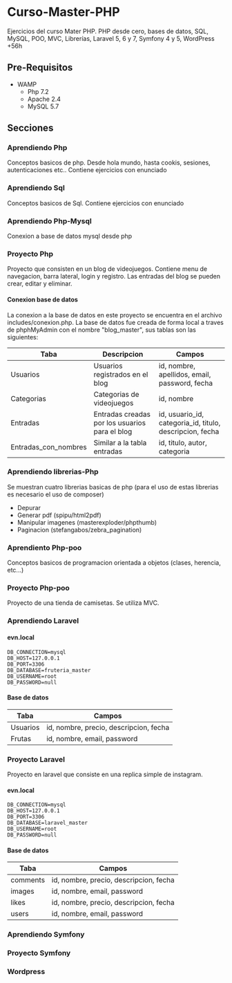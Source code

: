 # Curso-Master-PHP
Ejercicios del curso Mater PHP. 
PHP desde cero, bases de datos, SQL, MySQL, POO, MVC, Librerías, Laravel 5, 6 y 7, Symfony 4 y 5, WordPress +56h

## Pre-Requisitos 

* WAMP
  - Php 7.2
  - Apache 2.4
  - MySQL 5.7

## Secciones 

### Aprendiendo Php
Conceptos basicos de php. Desde hola mundo, hasta cookis, sesiones, autenticaciones etc.. Contiene ejercicios con enunciado

### Aprendiendo Sql
Conceptos basicos de Sql. Contiene ejercicios con enunciado

### Aprendiendo Php-Mysql
Conexion a base de datos mysql desde php

### Proyecto Php
Proyecto que consisten en un blog de videojuegos. Contiene menu de navegacion, barra lateral, login y registro. Las entradas del blog se pueden crear, editar y eliminar.

#### Conexion base de datos
La conexion a la base de datos en este proyecto se encuentra en el archivo includes/conexion.php. La base de datos fue creada de forma local a traves de phphMyAdmin con el nombre "blog_master", sus tablas son las siguientes:

| Taba | Descripcion | Campos |
| ------------- | ------------- |------------- |
| Usuarios  | Usuarios registrados en el blog  | id, nombre, apellidos, email, password, fecha   |
| Categorias  | Categorias de videojuegos  | id, nombre  |
| Entradas  | Entradas creadas por los usuarios para el blog  | id, usuario_id, categoria_id, titulo, descripcion, fecha  |
| Entradas_con_nombres  | Similar a la tabla entradas | id, titulo, autor, categoria  |

### Aprendiendo librerias-Php
Se muestran cuatro librerias basicas de php (para el uso de estas librerias es necesario el uso de composer)

* Depurar
* Generar pdf (spipu/html2pdf)
* Manipular imagenes (masterexploder/phpthumb)
* Paginacion (stefangabos/zebra_pagination)

### Aprendiento Php-poo
Conceptos basicos de programacion orientada a objetos (clases, herencia, etc...)

### Proyecto Php-poo

Proyecto de una tienda de camisetas. Se utiliza MVC.

### Aprendiendo Laravel

#### evn.local 
```
DB_CONNECTION=mysql
DB_HOST=127.0.0.1
DB_PORT=3306
DB_DATABASE=fruteria_master
DB_USERNAME=root
DB_PASSWORD=null

```
#### Base de datos

| Taba | Campos |
| ------------- |------------- |
| Usuarios  | id, nombre, precio, descripcion, fecha   |
| Frutas  | id, nombre, email, password  |


### Proyecto Laravel

Proyecto en laravel que consiste en una replica simple de instagram.

#### evn.local 
```
DB_CONNECTION=mysql
DB_HOST=127.0.0.1
DB_PORT=3306
DB_DATABASE=laravel_master
DB_USERNAME=root
DB_PASSWORD=null
```

#### Base de datos

| Taba | Campos |
| ------------- |------------- |
| comments  | id, nombre, precio, descripcion, fecha   |
| images  | id, nombre, email, password  |
| likes  | id, nombre, precio, descripcion, fecha   |
| users  | id, nombre, email, password  |

### Aprendiendo Symfony
### Proyecto Symfony
### Wordpress
